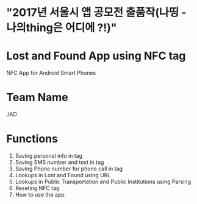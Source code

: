 # "2017년 서울시 앱 공모전 출품작(나띵 - 나의thing은 어디에 ?!)"

# Lost and Found App using NFC tag
NFC App for Android Smart Phones
# Team Name  
JAD
# Functions
1. Saving personal info in tag
2. Saving SMS number and text in tag
3. Saving Phone number for phone call in tag
4. Lookups in Lost and Found using URL
5. Lookups in Public Transportation and Public Institutions using Parsing
6. Reseting NFC tag
7. How to use the app







